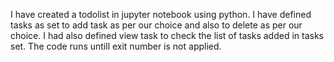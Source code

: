I have created  a todolist in jupyter notebook using python.
I have defined tasks as set to add task as per our choice and also to delete as per our choice.
I had also defined view task to check the list of tasks added in tasks set.
The code runs untill exit number is not applied.
